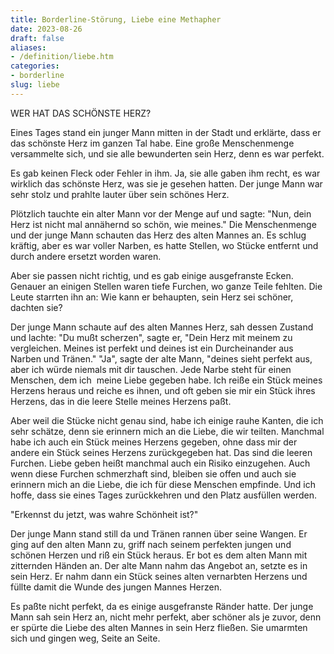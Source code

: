 ```yaml
---
title: Borderline-Störung, Liebe eine Methapher
date: 2023-08-26
draft: false
aliases:
- /definition/liebe.htm
categories:
- borderline
slug: liebe
---
```





WER HAT DAS SCHÖNSTE HERZ?

Eines Tages stand ein junger Mann mitten in der Stadt und erklärte, dass er das
schönste Herz im ganzen Tal habe. Eine große Menschenmenge versammelte sich,
und sie alle bewunderten sein Herz, denn es war perfekt.

Es
gab keinen Fleck oder Fehler in ihm. Ja, sie alle gaben ihm recht, es war
wirklich das schönste Herz, was sie je gesehen hatten. Der junge Mann war sehr stolz und prahlte lauter über sein schönes Herz.

Plötzlich
tauchte ein alter Mann vor der Menge auf und sagte: "Nun, dein Herz ist
nicht mal annähernd so schön, wie meines." Die Menschenmenge und der junge Mann schauten das Herz des alten Mannes an. Es
schlug kräftig, aber es war voller Narben, es hatte Stellen, wo Stücke
entfernt und durch andere ersetzt worden waren.

Aber
sie passen nicht richtig, und es gab einige ausgefranste Ecken. Genauer an einigen Stellen waren tiefe Furchen, wo ganze Teile fehlten. Die
Leute starrten ihn an: Wie kann er behaupten, sein Herz sei schöner, dachten sie?

Der junge Mann schaute auf des alten Mannes Herz, sah dessen Zustand und lachte:
"Du mußt scherzen", sagte er, "Dein Herz mit meinem zu
vergleichen. Meines ist perfekt und deines ist ein Durcheinander aus Narben und
Tränen." "Ja", sagte der alte Mann, "deines sieht perfekt aus, aber ich würde
niemals mit dir tauschen. Jede Narbe steht für einen Menschen, dem ich 
meine Liebe gegeben habe. Ich reiße ein Stück meines Herzens heraus und reiche
es ihnen, und oft geben sie mir ein Stück ihres Herzens, das in die leere
Stelle meines Herzens paßt.

Aber weil die Stücke nicht genau sind, habe ich
einige rauhe Kanten, die ich sehr schätze, denn sie erinnern mich an die Liebe,
die wir teilten. Manchmal habe ich auch ein Stück meines Herzens gegeben, ohne
dass mir der andere ein Stück seines Herzens zurückgegeben hat. Das sind die
leeren Furchen. Liebe geben heißt manchmal auch ein Risiko einzugehen. Auch
wenn diese Furchen schmerzhaft sind, bleiben sie offen und auch sie erinnern
mich an die Liebe, die ich für diese Menschen empfinde. Und ich hoffe, dass sie
eines Tages zurückkehren und den Platz ausfüllen werden.

"Erkennst du jetzt, was wahre Schönheit ist?"

Der junge Mann stand still da und Tränen rannen über seine Wangen. Er ging auf
den alten Mann zu, griff nach seinem perfekten jungen und schönen Herzen und riß
ein Stück heraus. Er bot es dem alten Mann mit zitternden Händen an. Der
alte Mann nahm das Angebot an, setzte es in sein Herz. Er nahm dann ein Stück
seines alten vernarbten Herzens und füllte damit die Wunde des jungen Mannes
Herzen.

Es
paßte nicht perfekt, da es einige ausgefranste Ränder hatte. Der junge Mann
sah sein Herz an, nicht mehr perfekt, aber schöner als je zuvor, denn er spürte
die Liebe des alten Mannes in sein Herz fließen. Sie umarmten sich und gingen weg, Seite an Seite.


